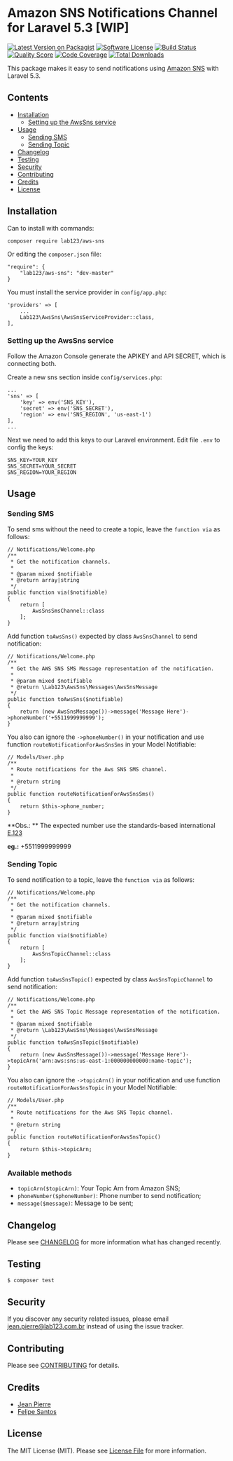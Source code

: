 # Amazon SNS Notifications Channel for Laravel 5.3 [WIP]

[![Latest Version on Packagist](https://img.shields.io/packagist/v/lab123/aws-sns.svg?style=flat-square)](https://packagist.org/packages/lab123/aws-sns)
[![Software License](https://img.shields.io/badge/license-MIT-brightgreen.svg?style=flat-square)](LICENSE.md)
[![Build Status](https://img.shields.io/travis/lab123/aws-sns/master.svg?style=flat-square)](https://travis-ci.org/lab123/aws-sns)
[![Quality Score](https://img.shields.io/scrutinizer/g/lab123/aws-sns.svg?style=flat-square)](https://scrutinizer-ci.com/g/lab123/aws-sns)
[![Code Coverage](https://img.shields.io/scrutinizer/coverage/g/lab123/aws-sns/master.svg?style=flat-square)](https://scrutinizer-ci.com/g/lab123/aws-sns/?branch=master)
[![Total Downloads](https://img.shields.io/packagist/dt/lab123/aws-sns.svg?style=flat-square)](https://packagist.org/packages/lab123/aws-sns)

This package makes it easy to send notifications using [Amazon SNS](https://aws.amazon.com/pt/sns/) with Laravel 5.3.

## Contents

- [Installation](#installation)
	- [Setting up the AwsSns service](#setting-up-the-awssns-service)
- [Usage](#usage)
	- [Sending SMS](#sending-sms)
	- [Sending Topic](#sending-topic)
- [Changelog](#changelog)
- [Testing](#testing)
- [Security](#security)
- [Contributing](#contributing)
- [Credits](#credits)
- [License](#license)


## Installation

Can to install with commands:

	composer require lab123/aws-sns
	
Or editing the `composer.json` file:

	"require": {
    	"lab123/aws-sns": "dev-master"
    }
    
You must install the service provider in `config/app.php`:

	'providers' => [
	    ...
	    Lab123\AwsSns\AwsSnsServiceProvider::class,
	],

### Setting up the AwsSns service

Follow the Amazon Console generate the APIKEY and API SECRET, which is connecting both.

Create a new sns section inside `config/services.php`:

	...
	'sns' => [
	    'key' => env('SNS_KEY'),
	    'secret' => env('SNS_SECRET'),
	    'region' => env('SNS_REGION', 'us-east-1')
	],
	...
	
Next we need to add this keys to our Laravel environment. Edit file `.env` to config the keys:

	SNS_KEY=YOUR_KEY
	SNS_SECRET=YOUR_SECRET
	SNS_REGION=YOUR_REGION


## Usage

### Sending SMS ###

To send sms without the need to create a topic, leave the `function via` as follows:

	// Notifications/Welcome.php
    /**
     * Get the notification channels.
     *
     * @param mixed $notifiable            
     * @return array|string
     */
    public function via($notifiable)
    {
        return [
            AwsSnsSmsChannel::class
        ];
    }

Add function `toAwsSns()` expected by class `AwsSnsChannel` to send notification:

	// Notifications/Welcome.php
	/**
     * Get the AWS SNS SMS Message representation of the notification.
     *
     * @param mixed $notifiable            
     * @return \Lab123\AwsSns\Messages\AwsSnsMessage
     */
    public function toAwsSns($notifiable)
    {
        return (new AwsSnsMessage())->message('Message Here')->phoneNumber('+5511999999999');
    }
    
You also can ignore the `->phoneNumber()` in your notification and use function `routeNotificationForAwsSnsSms` in your Model Notifiable: 

	// Models/User.php
	/**
     * Route notifications for the Aws SNS SMS channel.
     *
     * @return string
     */
    public function routeNotificationForAwsSnsSms()
    {
        return $this->phone_number;
    }

**Obs.: ** The expected number use the standards-based international [E.123](https://en.wikipedia.org/wiki/E.123) 

**eg.:** +5511999999999 

### Sending Topic ###

To send notification to a topic, leave the `function via` as follows:

	// Notifications/Welcome.php
    /**
     * Get the notification channels.
     *
     * @param mixed $notifiable            
     * @return array|string
     */
    public function via($notifiable)
    {
        return [
            AwsSnsTopicChannel::class
        ];
    }

Add function `toAwsSnsTopic()` expected by class `AwsSnsTopicChannel` to send notification:

	// Notifications/Welcome.php
	/**
     * Get the AWS SNS Topic Message representation of the notification.
     *
     * @param mixed $notifiable            
     * @return \Lab123\AwsSns\Messages\AwsSnsMessage
     */
    public function toAwsSnsTopic($notifiable)
    {
        return (new AwsSnsMessage())->message('Message Here')->topicArn('arn:aws:sns:us-east-1:000000000000:name-topic');
    }
    
You also can ignore the `->topicArn()` in your notification and use function `routeNotificationForAwsSnsTopic` in your Model Notifiable: 

	// Models/User.php
	/**
     * Route notifications for the Aws SNS Topic channel.
     *
     * @return string
     */
    public function routeNotificationForAwsSnsTopic()
    {
        return $this->topicArn;
    }

### Available methods


*   `topicArn($topicArn)`: Your Topic Arn from Amazon SNS;
*   `phoneNumber($phoneNumber)`: Phone number to send notification;
*   `message($message)`: Message to be sent;

## Changelog

Please see [CHANGELOG](CHANGELOG.md) for more information what has changed recently.

## Testing

``` bash
$ composer test
```

## Security

If you discover any security related issues, please email jean.pierre@lab123.com.br instead of using the issue tracker.

## Contributing

Please see [CONTRIBUTING](CONTRIBUTING.md) for details.

## Credits

- [Jean Pierre](https://github.com/jeanpfs)
- [Felipe Santos](https://github.com/felipeds2)

## License

The MIT License (MIT). Please see [License File](LICENSE.md) for more information.
